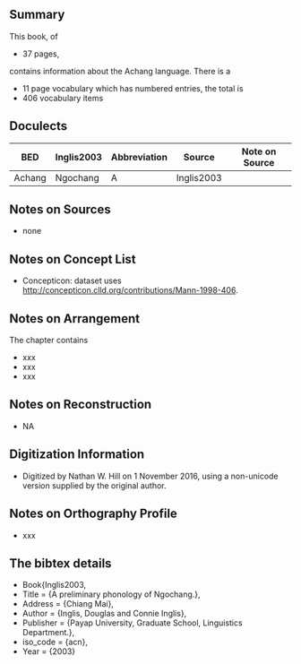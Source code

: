 ## Summary
This book, of 
* 37 pages, 

contains information about the Achang language. 
There is a
* 11 page vocabulary 
which has numbered entries, the total is 
* 406 vocabulary items

## Doculects

BED | Inglis2003 | Abbreviation | Source | Note on Source
--- | --- | --- | --- | ---
Achang | Ngochang | A | Inglis2003 | 

## Notes on Sources

* none 

## Notes on Concept List

* Concepticon: dataset uses http://concepticon.clld.org/contributions/Mann-1998-406. 

## Notes on Arrangement

The chapter contains

* xxx
* xxx
* xxx 

## Notes on Reconstruction

* NA

## Digitization Information

* Digitized by Nathan W. Hill on 1 November 2016, using a non-unicode version supplied by the original author. 

## Notes on Orthography Profile

* xxx

## The bibtex details

* Book{Inglis2003,
* Title                    = {A preliminary phonology of Ngochang.},
* Address                  = {Chiang Mai},
* Author                   = {Inglis, Douglas and Connie Inglis},
* Publisher                = {Payap University, Graduate School, Linguistics Department.},
* iso_code  = {acn},
* Year                     = {2003}
